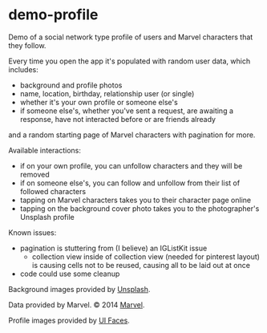 # demo-profile
Demo of a social network type profile of users and Marvel characters that they follow.

Every time you open the app it's populated with random user data, which includes:

- background and profile photos
- name, location, birthday, relationship user (or single)
- whether it's your own profile or someone else's
- if someone else's, whether you've sent a request, are awaiting a response, have not interacted before or are friends already

and a random starting page of Marvel characters with pagination for more.

Available interactions:

- if on your own profile, you can unfollow characters and they will be removed
- if on someone else's, you can follow and unfollow from their list of followed characters
- tapping on Marvel characters takes you to their character page online
- tapping on the background cover photo takes you to the photographer's Unsplash profile

Known issues:

- pagination is stuttering from (I believe) an IGListKit issue
    - collection view inside of collection view (needed for pinterest layout) is causing cells not to be reused, causing all to be laid out at once
- code could use some cleanup




Background images provided by [Unsplash](http://www.unsplash.com/?utm_source=parnella_profile&utm_medium=referral&utm_campaign=api-credit).

Data provided by Marvel. © 2014 [Marvel](http://marvel.com).

Profile images provided by [UI Faces](http://uifaces.com/).


